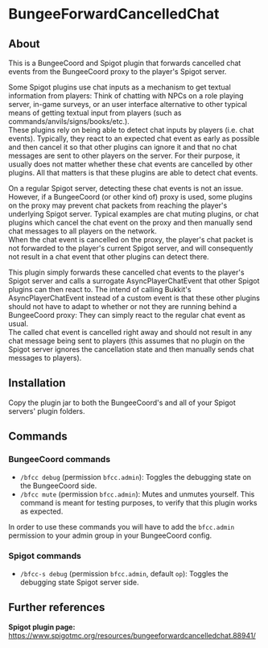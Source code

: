 # BungeeForwardCancelledChat

## About

This is a BungeeCoord and Spigot plugin that forwards cancelled chat events from the BungeeCoord proxy to the player's Spigot server.

Some Spigot plugins use chat inputs as a mechanism to get textual information from players: Think of chatting with NPCs on a role playing server, in-game surveys, or an user interface alternative to other typical means of getting textual input from players (such as commands/anvils/signs/books/etc.).  
These plugins rely on being able to detect chat inputs by players (i.e. chat events). Typically, they react to an expected chat event as early as possible and then cancel it so that other plugins can ignore it and that no chat messages are sent to other players on the server. For their purpose, it usually does not matter whether these chat events are cancelled by other plugins. All that matters is that these plugins are able to detect chat events.

On a regular Spigot server, detecting these chat events is not an issue. However, if a BungeeCoord (or other kind of) proxy is used, some plugins on the proxy may prevent chat packets from reaching the player's underlying Spigot server. Typical examples are chat muting plugins, or chat plugins which cancel the chat event on the proxy and then manually send chat messages to all players on the network.  
When the chat event is cancelled on the proxy, the player's chat packet is not forwarded to the player's current Spigot server, and will consequently not result in a chat event that other plugins can detect there.

This plugin simply forwards these cancelled chat events to the player's Spigot server and calls a surrogate AsyncPlayerChatEvent that other Spigot plugins can then react to. The intend of calling Bukkit's AsyncPlayerChatEvent instead of a custom event is that these other plugins should not have to adapt to whether or not they are running behind a BungeeCoord proxy: They can simply react to the regular chat event as usual.  
The called chat event is cancelled right away and should not result in any chat message being sent to players (this assumes that no plugin on the Spigot server ignores the cancellation state and then manually sends chat messages to players).

## Installation

Copy the plugin jar to both the BungeeCoord's and all of your Spigot servers' plugin folders.

## Commands

### BungeeCoord commands

* `/bfcc debug` (permission `bfcc.admin`): Toggles the debugging state on the BungeeCoord side.
* `/bfcc mute` (permission `bfcc.admin`): Mutes and unmutes yourself. This command is meant for testing purposes, to verify that this plugin works as expected.

In order to use these commands you will have to add the `bfcc.admin` permission to your admin group in your BungeeCoord config.

### Spigot commands

* `/bfcc-s debug` (permission `bfcc.admin`, default `op`): Toggles the debugging state Spigot server side.

## Further references

**Spigot plugin page:** https://www.spigotmc.org/resources/bungeeforwardcancelledchat.88941/

